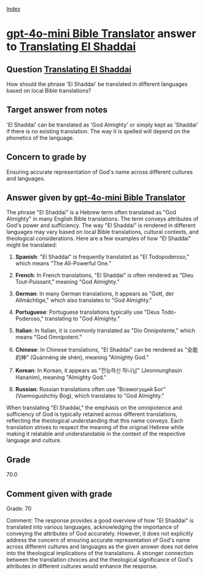 
[Index](../../index.md)
# [gpt-4o-mini Bible Translator](../../answering_models/gpt-4o-mini_Bible_Translator.md) answer to [Translating El Shaddai](../../questions/Translating_El_Shaddai.md)

## Question [Translating El Shaddai](../../questions/Translating_El_Shaddai.md)
How should the phrase 'El Shaddai' be translated in different languages based on local Bible translations?

## Target answer from notes
'El Shaddai' can be translated as 'God Almighty' or simply kept as 'Shaddai' if there is no existing translation. The way it is spelled will depend on the phonetics of the language.

## Concern to grade by
Ensuring accurate representation of God's name across different cultures and languages.

## Answer given by [gpt-4o-mini Bible Translator](../../answering_models/gpt-4o-mini_Bible_Translator.md)
The phrase "El Shaddai" is a Hebrew term often translated as "God Almighty" in many English Bible translations. The term conveys attributes of God's power and sufficiency. The way "El Shaddai" is rendered in different languages may vary based on local Bible translations, cultural contexts, and theological considerations. Here are a few examples of how "El Shaddai" might be translated:

1. **Spanish**: "El Shaddai" is frequently translated as "El Todopoderoso," which means "The All-Powerful One."

2. **French**: In French translations, "El Shaddai" is often rendered as "Dieu Tout-Puissant," meaning "God Almighty."

3. **German**: In many German translations, it appears as "Gott, der Allmächtige," which also translates to "God Almighty."

4. **Portuguese**: Portuguese translations typically use "Deus Todo-Poderoso," translating to "God Almighty."

5. **Italian**: In Italian, it is commonly translated as "Dio Onnipotente," which means "God Omnipotent."

6. **Chinese**: In Chinese translations, "El Shaddai" can be rendered as "全能的神" (Quánnéng de shén), meaning "Almighty God."

7. **Korean**: In Korean, it appears as "전능하신 하나님" (Jeonnunghasin Hananim), meaning "Almighty God."

8. **Russian**: Russian translations often use "Всемогущий Бог" (Vsemogushchiy Bog), which translates to "God Almighty."

When translating "El Shaddai," the emphasis on the omnipotence and sufficiency of God is typically retained across different translations, reflecting the theological understanding that this name conveys. Each translation strives to respect the meaning of the original Hebrew while making it relatable and understandable in the context of the respective language and culture.

## Grade
70.0

## Comment given with grade
Grade: 70

Comment: The response provides a good overview of how "El Shaddai" is translated into various languages, acknowledging the importance of conveying the attributes of God accurately. However, it does not explicitly address the concern of ensuring accurate representation of God's name across different cultures and languages as the given answer does not delve into the theological implications of the translations. A stronger connection between the translation choices and the theological significance of God's attributes in different cultures would enhance the response.
